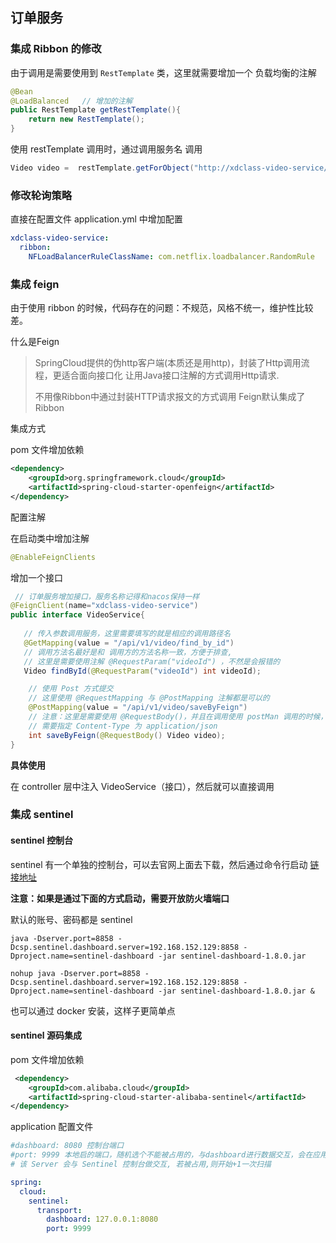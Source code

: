 ## 订单服务

### 集成 Ribbon 的修改

由于调用是需要使用到 `RestTemplate` 类，这里就需要增加一个 负载均衡的注解
```java
@Bean
@LoadBalanced   // 增加的注解
public RestTemplate getRestTemplate(){
    return new RestTemplate();
}
```

使用 restTemplate 调用时，通过调用服务名 调用
```java
Video video =  restTemplate.getForObject("http://xdclass-video-service/api/v1/video/find_by_id?videoId="+videoId, Video.class);
```


### 修改轮询策略

直接在配置文件 application.yml 中增加配置
```yaml
xdclass-video-service:
  ribbon:
    NFLoadBalancerRuleClassName: com.netflix.loadbalancer.RandomRule
```


### 集成 feign 

由于使用 ribbon 的时候，代码存在的问题：不规范，风格不统一，维护性比较差。

什么是Feign

> SpringCloud提供的伪http客户端(本质还是用http)，封装了Http调用流程，更适合面向接口化
 让用Java接口注解的方式调用Http请求.
>
> 不用像Ribbon中通过封装HTTP请求报文的方式调用 Feign默认集成了Ribbon

集成方式

pom 文件增加依赖
```xml
<dependency>
    <groupId>org.springframework.cloud</groupId>
    <artifactId>spring-cloud-starter-openfeign</artifactId>
</dependency>
```

配置注解

在启动类中增加注解
```java
@EnableFeignClients
```

增加一个接口

```java
 // 订单服务增加接口，服务名称记得和nacos保持一样
@FeignClient(name="xdclass-video-service") 
public interface VideoService{
    
   // 传入参数调用服务，这里需要填写的就是相应的调用路径名
   @GetMapping(value = "/api/v1/video/find_by_id")
   // 调用方法名最好是和 调用方的方法名称一致，方便于排查, 
   // 这里是需要使用注解 @RequestParam("videoId") ，不然是会报错的
   Video findById(@RequestParam("videoId") int videoId); 

    // 使用 Post 方式提交
    // 这里使用 @RequestMapping 与 @PostMapping 注解都是可以的
    @PostMapping(value = "/api/v1/video/saveByFeign")
    // 注意：这里是需要使用 @RequestBody()，并且在调用使用 postMan 调用的时候，
    // 需要指定 Content-Type 为 application/json
    int saveByFeign(@RequestBody() Video video);
}
```

**具体使用**

在 controller 层中注入 VideoService（接口），然后就可以直接调用

### 集成 sentinel

#### sentinel 控制台

sentinel 有一个单独的控制台，可以去官网上面去下载，然后通过命令行启动 [链接地址](https://sentinelguard.io/zh-cn/docs/dashboard.html)

**注意：如果是通过下面的方式启动，需要开放防火墙端口**

默认的账号、密码都是 sentinel 
```shell
java -Dserver.port=8858 -Dcsp.sentinel.dashboard.server=192.168.152.129:8858 -Dproject.name=sentinel-dashboard -jar sentinel-dashboard-1.8.0.jar

nohup java -Dserver.port=8858 -Dcsp.sentinel.dashboard.server=192.168.152.129:8858 -Dproject.name=sentinel-dashboard -jar sentinel-dashboard-1.8.0.jar &
```

也可以通过 docker 安装，这样子更简单点

#### sentinel 源码集成

pom 文件增加依赖
```xml
 <dependency>
    <groupId>com.alibaba.cloud</groupId>
    <artifactId>spring-cloud-starter-alibaba-sentinel</artifactId>
</dependency>
```

application 配置文件
```yaml
#dashboard: 8080 控制台端口
#port: 9999 本地启的端口，随机选个不能被占用的，与dashboard进行数据交互，会在应用对应的机器上启动一个 Http Server，
# 该 Server 会与 Sentinel 控制台做交互, 若被占用,则开始+1一次扫描

spring:
  cloud:
    sentinel:
      transport:
        dashboard: 127.0.0.1:8080 
        port: 9999
```